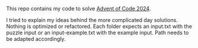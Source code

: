 This repo contains my code to solve [Advent of Code 2024](https://adventofcode.com/2024).

I tried to explain my ideas behind the more complicated day solutions.
Nothing is optimized or refactored.
Each folder expects an input.txt with the puzzle input or an input-example.txt with the example input.
Path needs to be adapted accordingly.